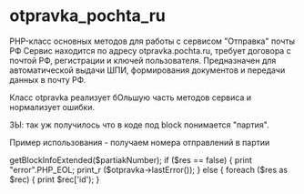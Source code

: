 # otpravka_pochta_ru
PHP-класс основных методов для работы с сервисом "Отправка" почты РФ
Сервис находится по адресу otpravka.pochta.ru, требует договора с почтой РФ, регистрации и ключей пользователя.
Предназначен для автоматической выдачи ШПИ, формирования документов и передачи данных в почту РФ.

Класс otpravka реализует бОльшую часть методов сервиса и нормализует ошибки.

ЗЫ: так уж получилось что в коде под block понимается "партия".

Пример использования - получаем номера отправлений в партии

<?php
include "otpravka.php";

$otpravka = new otpravka("-=accessToken=-", "-=passwordToken=-");
    $res = $otpravka->getBlockInfoExtended($partiakNumber);

    if ($res == false) {
        print "error".PHP_EOL;
        print_r ($otpravka->lastError());
        
    } else {
        foreach ($res as $rec) {
            print $rec['id');
        }
